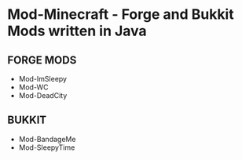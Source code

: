 # Mod-Minecraft - Forge and Bukkit Mods written in Java

## FORGE MODS
- Mod-ImSleepy
- Mod-WC
- Mod-DeadCity

## BUKKIT
- Mod-BandageMe
- Mod-SleepyTime
